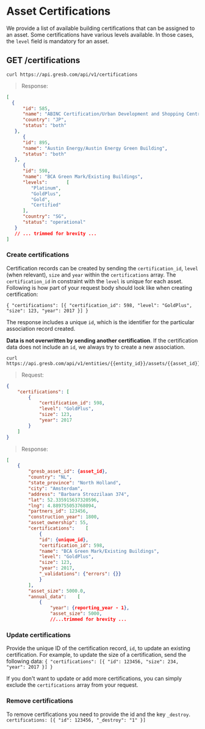 # Asset Certifications

We provide a list of available building certifications that can be assigned to an asset.
Some certifications have various levels available. In those cases, the `level` field is mandatory for an asset.

## GET /certifications

```shell
curl https://api.gresb.com/api/v1/certifications
```

> Response:

```json
[
  {
      "id": 585,
      "name": "ABINC Certification/Urban Development and Shopping Centre",
      "country": "JP",
      "status": "both"
   },
      {
      "id": 895,
      "name": "Austin Energy/Austin Energy Green Building",
      "status": "both"
   },
      {
      "id": 598,
      "name": "BCA Green Mark/Existing Buildings",
      "levels":       [
         "Platinum",
         "GoldPlus",
         "Gold",
         "Certified"
      ],
      "country": "SG",
      "status": "operational"
   }
   // ... trimmed for brevity ...
]
```

### Create certifications

Certification records can be created by sending the `certification_id`, `level` (when relevant), `size` and `year` within the `certifications` array. The `certification_id` in constraint with the `level` is unique for each asset. Following is how part of your request body should look like when creating certification:

`{ "certifications": [{ "certification_id": 598, "level": "GoldPlus", "size": 123, "year": 2017 }] }`

The response includes a unique `id`, which is the identifier for the particular association record created.

**Data is not overwritten by sending another certification**. If the certification data does not include an `id`, we always try to create a new association.

```shell
curl https://api.gresb.com/api/v1/entities/{{entity_id}}/assets/{{asset_id}}
```

> Request:

```json
{
    "certifications": [
        {
            "certification_id": 598,
            "level": "GoldPlus",
            "size": 123,
            "year": 2017
        }
    ]  
}
```

> Response:

```json
[
    {
        "gresb_asset_id": {asset_id},
        "country": "NL",
        "state_province": "North Holland",
        "city": "Amsterdam",
        "address": "Barbara Strozzilaan 374",
        "lat": 52.335915637320596,
        "lng": 4.889755053768094,
        "partners_id": 123456,
        "construction_year": 1800,
        "asset_ownership": 55,
        "certifications":    [
            {
            "id": {unique_id},
            "certification_id": 598,
            "name": "BCA Green Mark/Existing Buildings",
            "level": "GoldPlus",
            "size": 123,
            "year": 2017,
            "_validations": {"errors": {}}
            }
        ],
        "asset_size": 5000.0,
        "annual_data":    [
            {
                "year": {reporting_year - 1},
                "asset_size": 5000,
                //...trimmed for brevity ...

```

### Update certifications

Provide the unique ID of the certification record, `id`, to update an existing certification. For example, to update the size of a certification, send the following data:
`{ "certifications": [{ "id": 123456, "size": 234, "year": 2017 }] }`

If you don't want to update or add more certifications, you can simply exclude the `certifications` array from your request.

### Remove certifications

To remove certifications you need to provide the id and the key `_destroy`.
`certifications: [{ "id": 123456, "_destroy": "1" }]`

